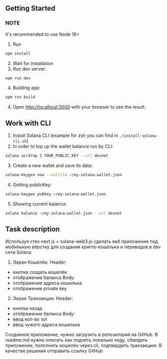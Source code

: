 ## Getting Started

### NOTE
It's recommended to use Node 18+

1. Run

```bash
npm install
```

2. Wait for installation
3. Run dev server:
```bash
npm run dev
```
4. Building app:
```bash
npm run build
```

4. Open [http://localhost:3000](http://localhost:3000) with your browser to see the result.

## Work with CLI

1. Install Solana CLI (example for zsh you can find in `./install-solana-cli.sh`)
2. In order to top up the wallet balance run by CLI:

```bash
solana airdrop 2 YOUR_PUBLIC_KEY --url devnet
```

3. Create a new wallet and save its data:

```bash
solana-keygen new --outfile ~/my-solana-wallet.json
```

4. Getting publicKey:

```bash
solana-keygen pubkey ~/my-solana-wallet.json
```

5. Showing current balance:

```bash
solana balance ~/my-solana-wallet.json --url devnet
```

## Task description

Используя стек next js + solana-web3.js сделать веб приложение под мобильную вёрстку для создания крипто кошелька и переводов в dev сети Solana:

1. Экран Кошелёк:
   Header:
- кнопка создать кошелёк
- отображение баланса
  Body:
- отображение адреса кошелька
- отображение private key

2. Экран Транзакции:
   Header:
- кнопка назад
- отображение баланса
  Body:
- ввод кол-во sol
- ввод чужого адреса кошелька

Созданное приложение, нужно загрузить в репозиторий на GitHub. В readme.md нужно описать как поднять локально ноду, сбилдить приложение, пополнить кошелёк через cli, подтвердить транзакцию.
В качестве решения отправить ссылку GitHub
